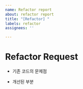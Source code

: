 ```yaml
---
name: Refactor report
about: refactor report
title: "[Refactor] "
labels: refactor
assignees: ''

---
```


# Refactor Request
- 기존 코드의 문제점

- 개선된 부분

